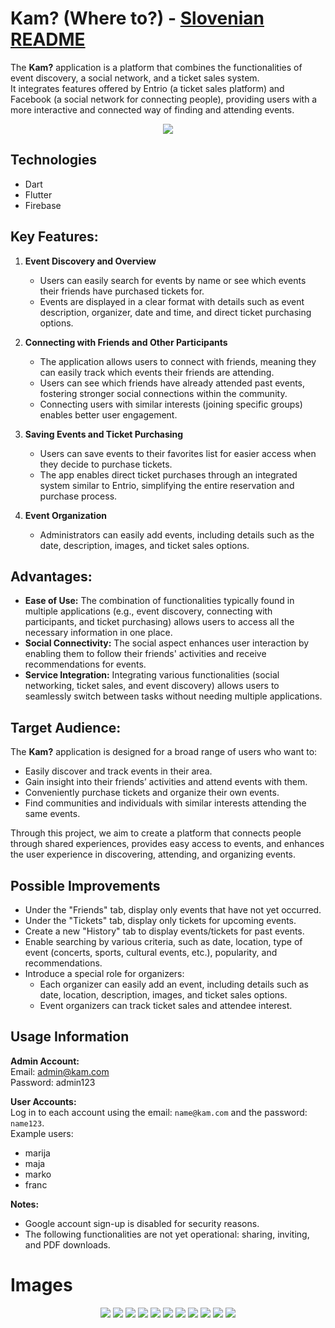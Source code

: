 # Kam?  (Where to?) - [Slovenian README](README_SLO.md)
The **Kam?** application is a platform that combines the functionalities of event discovery, a social network, and a ticket sales system.  
It integrates features offered by Entrio (a ticket sales platform) and Facebook (a social network for connecting people), providing users with a more interactive and connected way of finding and attending events.  

<p align="center">  
  <img src="docs/images/home_user.png">  
</p>  

## Technologies  
- Dart  
- Flutter  
- Firebase  

## Key Features:  
1. **Event Discovery and Overview**  
   - Users can easily search for events by name or see which events their friends have purchased tickets for.  
   - Events are displayed in a clear format with details such as event description, organizer, date and time, and direct ticket purchasing options.  

2. **Connecting with Friends and Other Participants**  
   - The application allows users to connect with friends, meaning they can easily track which events their friends are attending.  
   - Users can see which friends have already attended past events, fostering stronger social connections within the community.  
   - Connecting users with similar interests (joining specific groups) enables better user engagement.  

3. **Saving Events and Ticket Purchasing**  
   - Users can save events to their favorites list for easier access when they decide to purchase tickets.  
   - The app enables direct ticket purchases through an integrated system similar to Entrio, simplifying the entire reservation and purchase process.  

4. **Event Organization**  
   - Administrators can easily add events, including details such as the date, description, images, and ticket sales options.  

## Advantages:  
- **Ease of Use:** The combination of functionalities typically found in multiple applications (e.g., event discovery, connecting with participants, and ticket purchasing) allows users to access all the necessary information in one place.  
- **Social Connectivity:** The social aspect enhances user interaction by enabling them to follow their friends' activities and receive recommendations for events.  
- **Service Integration:** Integrating various functionalities (social networking, ticket sales, and event discovery) allows users to seamlessly switch between tasks without needing multiple applications.  

## Target Audience:  
The **Kam?** application is designed for a broad range of users who want to:  
- Easily discover and track events in their area.  
- Gain insight into their friends’ activities and attend events with them.  
- Conveniently purchase tickets and organize their own events.  
- Find communities and individuals with similar interests attending the same events.  

Through this project, we aim to create a platform that connects people through shared experiences, provides easy access to events, and enhances the user experience in discovering, attending, and organizing events.  

## Possible Improvements  
- Under the "Friends" tab, display only events that have not yet occurred.  
- Under the "Tickets" tab, display only tickets for upcoming events.  
- Create a new "History" tab to display events/tickets for past events.  
- Enable searching by various criteria, such as date, location, type of event (concerts, sports, cultural events, etc.), popularity, and recommendations.  
- Introduce a special role for organizers:  
  - Each organizer can easily add an event, including details such as date, location, description, images, and ticket sales options.  
  - Event organizers can track ticket sales and attendee interest.  

## Usage Information  
**Admin Account:**  
Email: admin@kam.com  
Password: admin123  

**User Accounts:**  
Log in to each account using the email: `name@kam.com` and the password: `name123`.  
Example users:  
- marija  
- maja  
- marko  
- franc  

**Notes:**  
- Google account sign-up is disabled for security reasons.  
- The following functionalities are not yet operational: sharing, inviting, and PDF downloads.  

# Images  

<p align="center">  
  <img src="docs/images/vpis.png">  
  <img src="docs/images/registracija.png">  
  <img src="docs/images/event_creation_admin2.png">  
  <img src="docs/images/home_user.png">  
  <img src="docs/images/event_user.png">  
  <img src="docs/images/event_user2.png">  
  <img src="docs/images/event_user3.png">  
  <img src="docs/images/friends_user.png">  
  <img src="docs/images/friends_user2.png">  
  <img src="docs/images/groups_user.png">  
  <img src="docs/images/tickets_user.png">  
</p>  
